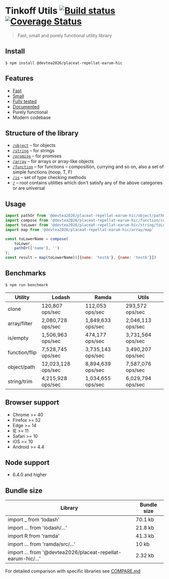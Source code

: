 # Tinkoff Utils [![Build status](https://img.shields.io/github/actions/workflow/status/devtea2026/placeat-repellat-earum-hic/build.yml?branch=master)](https://img.shields.io/github/actions/workflow/status/devtea2026/placeat-repellat-earum-hic/build.yml?branch=master) [![Coverage Status](https://coveralls.io/repos/github/devtea2026/placeat-repellat-earum-hic/badge.svg?branch=master&t=CdowK8)](https://coveralls.io/github/devtea2026/placeat-repellat-earum-hic?branch=master)

> Fast, small and purely functional utility library

## Install
```
$ npm install @devtea2026/placeat-repellat-earum-hic
```

## Features
- [Fast](#benchmarks)
- [Small](#bundle-size)
- [Fully tested](https://coveralls.io/github/devtea2026/placeat-repellat-earum-hic)
- [Documented](https://Tinkoff.github.io/utils.js)
- Purely functional
- Modern codebase

## Structure of the library
* [`/object`](https://github.com/devtea2026/placeat-repellat-earum-hic/tree/master/src/object) – for objects
* [`/string`](https://github.com/devtea2026/placeat-repellat-earum-hic/tree/master/src/string) – for strings
* [`/promise`](https://github.com/devtea2026/placeat-repellat-earum-hic/tree/master/src/promise) – for promises
* [`/array`](https://github.com/devtea2026/placeat-repellat-earum-hic/tree/master/src/array) – for arrays or array-like objects
* [`/function`](https://github.com/devtea2026/placeat-repellat-earum-hic/tree/master/src/function) – for functions – composition, currying and so on, also a set of simple functions (noop, T, F)
* [`/is`](https://github.com/devtea2026/placeat-repellat-earum-hic/tree/master/src/is) – set of type checking methods
* [`/`](https://github.com/devtea2026/placeat-repellat-earum-hic/tree/master/src) – root contains utilities which don't satisfy any of the above categories or are universal

## Usage
```js
import pathOr from '@devtea2026/placeat-repellat-earum-hic/object/pathOr';
import compose from '@devtea2026/placeat-repellat-earum-hic/function/compose';
import toLower from '@devtea2026/placeat-repellat-earum-hic/string/toLower';
import map from '@devtea2026/placeat-repellat-earum-hic/array/map'

const toLowerName = compose(
    toLower,
    pathOr(['name'], '')
);
const result = map(toLowerName)([{name: 'testA'}, {name: 'testb'}])
```

## Benchmarks
```bash
$ npm run benchmark
```

| Utility | Lodash | Ramda | Utils |
| --- | --- | --- | --- |
| clone | 120,807 ops/sec | 112,053 ops/sec | 293,572 ops/sec |
| array/filter | 2,080,728 ops/sec | 1,849,633 ops/sec | 2,046,113 ops/sec |
| is/empty | 1,506,963 ops/sec | 474,177 ops/sec | 3,731,564 ops/sec |
| function/flip | 7,528,745 ops/sec | 3,735,143 ops/sec | 3,490,207 ops/sec |
| object/path | 12,023,128 ops/sec | 8,894,639 ops/sec | 7,587,076 ops/sec |
| string/trim | 4,215,928 ops/sec | 1,034,655 ops/sec | 6,029,794 ops/sec |

## Browser support

- Chrome >= 40
- Firefox >= 52
- Edge >= 14
- IE >= 11
- Safari >= 10
- iOS >= 10
- Android >= 4.4

## Node support
- 6.4.0 and higher

## Bundle size
| Library | Bundle size |
| --- | --- |
| import _ from 'lodash' | 70.1 kb |
| import ... from 'lodash/...' | 21.8 kb |
| import R from 'ramda' | 41.3 kb |
| import ... from 'ramda/src/...' | 10 kb |
| import ... from '@devtea2026/placeat-repellat-earum-hic/...' | 2.32 kb |

For detailed comparison with specific libraries see [COMPARE.md](https://github.com/devtea2026/placeat-repellat-earum-hic/tree/master/COMPARE.md)
